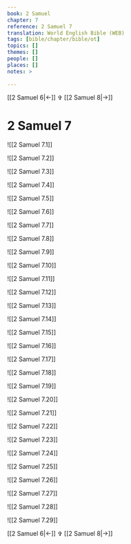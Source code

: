```yaml
---
book: 2 Samuel
chapter: 7
reference: 2 Samuel 7
translation: World English Bible (WEB)
tags: [bible/chapter/bible/ot]
topics: []
themes: []
people: []
places: []
notes: >
  
---
```


[[2 Samuel 6|<-]] ✞ [[2 Samuel 8|->]]

# 2 Samuel 7

![[2 Samuel 7.1]]

![[2 Samuel 7.2]]

![[2 Samuel 7.3]]

![[2 Samuel 7.4]]

![[2 Samuel 7.5]]

![[2 Samuel 7.6]]

![[2 Samuel 7.7]]

![[2 Samuel 7.8]]

![[2 Samuel 7.9]]

![[2 Samuel 7.10]]

![[2 Samuel 7.11]]

![[2 Samuel 7.12]]

![[2 Samuel 7.13]]

![[2 Samuel 7.14]]

![[2 Samuel 7.15]]

![[2 Samuel 7.16]]

![[2 Samuel 7.17]]

![[2 Samuel 7.18]]

![[2 Samuel 7.19]]

![[2 Samuel 7.20]]

![[2 Samuel 7.21]]

![[2 Samuel 7.22]]

![[2 Samuel 7.23]]

![[2 Samuel 7.24]]

![[2 Samuel 7.25]]

![[2 Samuel 7.26]]

![[2 Samuel 7.27]]

![[2 Samuel 7.28]]

![[2 Samuel 7.29]]

[[2 Samuel 6|<-]] ✞ [[2 Samuel 8|->]]
